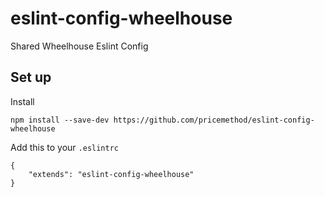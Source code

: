 # eslint-config-wheelhouse

Shared Wheelhouse Eslint Config

## Set up

Install

```
npm install --save-dev https://github.com/pricemethod/eslint-config-wheelhouse
```

Add this to your `.eslintrc`

```
{
    "extends": "eslint-config-wheelhouse"
}
```
